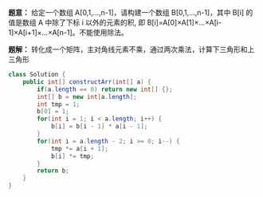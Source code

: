 **题意：** 给定一个数组 A[0,1,…,n-1]，请构建一个数组 B[0,1,…,n-1]，其中 B[i] 的值是数组 A 中除了下标 i 以外的元素的积, 即 B[i]=A[0]×A[1]×…×A[i-1]×A[i+1]×…×A[n-1]。不能使用除法。


**题解：** 转化成一个矩阵，主对角线元素不乘，通过两次乘法，计算下三角形和上三角形

```java
class Solution {
    public int[] constructArr(int[] a) {
        if(a.length == 0) return new int[] {};
        int[] b = new int[a.length];
        int tmp = 1;
        b[0] = 1;
        for(int i = 1; i < a.length; i++) {
            b[i] = b[i - 1] * a[i - 1];
        }
        for(int i = a.length - 2; i >= 0; i--) {
            tmp *= a[i + 1];
            b[i] *= tmp;
        }
        return b;
    }
}
```